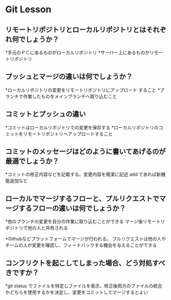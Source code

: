 # Git Lesson

## リモートリポジトリとローカルリポジトリとはそれぞれ何でしょうか？
*手元のＰＣにあるものがローカルリポジトリ
*サーバー上にあるものがリモートリポジトリ

## プッシュとマージの違いは何でしょうか？
*ローカルリポジトリの変更をリモートリポジトリにアップロード  すること
*ブランチで作業したものをメインブランチへ取り込むこと

## コミットとプッシュの違い
*コミットはローカルリポジトリでの変更を保存する
*ローカルリポジトリのコミットをリモートリポジトリへアップロードすること

## コミットのメッセージはどのように書いてあげるのが最適でしょうか？
*コミットの修正内容などを記載する。変更内容を簡潔に記述
add:であれば新機能追加など　

## ローカルでマージするフローと、プルリクエストでマージするフローの違いは何でしょうか？
*他のブランチの変更を自分の作業に取り込むことができる
マージ後リモートリポジトリで他の人と共有される

*Githubなどプラットフォームでマージが行われる。
プルリクエストは他の人やチームの人が変更を確認し、フィードバックする機会を与えることができる
## コンフリクトを起こしてしまった場合、どう対処すべきですか？
*git status でファイルを特定しファイルを表示、修正後両方のファイルの統合かどちらを使用するかを決定し、変更をコミットしてマージするとよい

